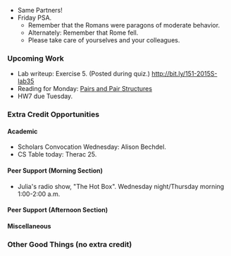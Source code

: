 * Same Partners!
* Friday PSA.
    * Remember that the Romans were paragons of moderate behavior.
    * Alternately: Remember that Rome fell.
    * Please take care of yourselves and your colleagues.

### Upcoming Work

* Lab writeup: Exercise 5.  (Posted during quiz.)
  <http://bit.ly/151-2015S-lab35>
* Reading for Monday: 
    [Pairs and Pair Structures](../readings/pairs-reading.html)
* HW7 due Tuesday.

### Extra Credit Opportunities

#### Academic 

* Scholars Convocation Wednesday: Alison Bechdel.
* CS Table today: Therac 25.

#### Peer Support (Morning Section)

* Julia's radio show, "The Hot Box".  Wednesday night/Thursday morning 
  1:00-2:00 a.m.  

#### Peer Support (Afternoon Section)

#### Miscellaneous

### Other Good Things (no extra credit)
